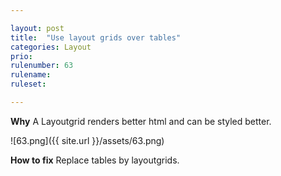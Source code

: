 ```yaml
---

layout: post
title:  "Use layout grids over tables"
categories: Layout
prio:
rulenumber: 63
rulename:
ruleset:

---
```


**Why**
A Layoutgrid renders better html and can be styled better.

![63.png]({{ site.url }}/assets/63.png)

**How to fix**
Replace tables by layoutgrids.
